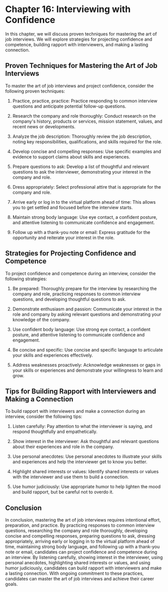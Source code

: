 Chapter 16: Interviewing with Confidence
========================================

In this chapter, we will discuss proven techniques for mastering the art of job interviews. We will explore strategies for projecting confidence and competence, building rapport with interviewers, and making a lasting connection.

Proven Techniques for Mastering the Art of Job Interviews
---------------------------------------------------------

To master the art of job interviews and project confidence, consider the following proven techniques:

1. Practice, practice, practice: Practice responding to common interview questions and anticipate potential follow-up questions.

2. Research the company and role thoroughly: Conduct research on the company's history, products or services, mission statement, values, and recent news or developments.

3. Analyze the job description: Thoroughly review the job description, noting key responsibilities, qualifications, and skills required for the role.

4. Develop concise and compelling responses: Use specific examples and evidence to support claims about skills and experiences.

5. Prepare questions to ask: Develop a list of thoughtful and relevant questions to ask the interviewer, demonstrating your interest in the company and role.

6. Dress appropriately: Select professional attire that is appropriate for the company and role.

7. Arrive early or log in to the virtual platform ahead of time: This allows you to get settled and focused before the interview starts.

8. Maintain strong body language: Use eye contact, a confident posture, and attentive listening to communicate confidence and engagement.

9. Follow up with a thank-you note or email: Express gratitude for the opportunity and reiterate your interest in the role.

Strategies for Projecting Confidence and Competence
---------------------------------------------------

To project confidence and competence during an interview, consider the following strategies:

1. Be prepared: Thoroughly prepare for the interview by researching the company and role, practicing responses to common interview questions, and developing thoughtful questions to ask.

2. Demonstrate enthusiasm and passion: Communicate your interest in the role and company by asking relevant questions and demonstrating your knowledge of the company.

3. Use confident body language: Use strong eye contact, a confident posture, and attentive listening to communicate confidence and engagement.

4. Be concise and specific: Use concise and specific language to articulate your skills and experiences effectively.

5. Address weaknesses proactively: Acknowledge weaknesses or gaps in your skills or experiences and demonstrate your willingness to learn and grow.

Tips for Building Rapport with Interviewers and Making a Connection
-------------------------------------------------------------------

To build rapport with interviewers and make a connection during an interview, consider the following tips:

1. Listen carefully: Pay attention to what the interviewer is saying, and respond thoughtfully and empathetically.

2. Show interest in the interviewer: Ask thoughtful and relevant questions about their experiences and role in the company.

3. Use personal anecdotes: Use personal anecdotes to illustrate your skills and experiences and help the interviewer get to know you better.

4. Highlight shared interests or values: Identify shared interests or values with the interviewer and use them to build a connection.

5. Use humor judiciously: Use appropriate humor to help lighten the mood and build rapport, but be careful not to overdo it.

Conclusion
----------

In conclusion, mastering the art of job interviews requires intentional effort, preparation, and practice. By practicing responses to common interview questions, researching the company and role thoroughly, developing concise and compelling responses, preparing questions to ask, dressing appropriately, arriving early or logging in to the virtual platform ahead of time, maintaining strong body language, and following up with a thank-you note or email, candidates can project confidence and competence during an interview. By listening carefully, showing interest in the interviewer, using personal anecdotes, highlighting shared interests or values, and using humor judiciously, candidates can build rapport with interviewers and make a lasting connection. With ongoing commitment to these practices, candidates can master the art of job interviews and achieve their career goals.
